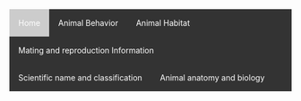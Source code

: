 <ul style="list-style-type: none; margin: 0; padding: 0; overflow: hidden; background-color: #333333; ">
  <li style="float: left; background-color: #cccccc"><a href="#home" style="display: block; color: white; text-align: center; padding: 16px; text-decoration: none;">Home</a></li>
  <li style="float: left;"><a href="animal-behavior.html" style="display: block; color: white; text-align: center; padding: 16px; text-decoration: none;">Animal Behavior</a></li>
  <li style="float: left;"><a href="animal-habitat.html" style="display: block; color: white; text-align: center; padding: 16px; text-decoration: none;">Animal Habitat</a></li>
  <li style="float: left;"><a href="mating-and-reproduction-Information.html" style="display: block; color: white; text-align: center; padding: 16px; text-decoration: none;">Mating and reproduction Information</a></li>
  <li style="float: left;"><a href="scientific-name-and-classification.html" style="display: block; color: white; text-align: center; padding: 16px; text-decoration: none;">Scientific name and classification</a></li>
  <li style="float: left;"><a href="animal-anatomy-and-biology.html" style="display: block; color: white; text-align: center; padding: 16px; text-decoration: none;">Animal anatomy and biology</a></li>
</ul>
